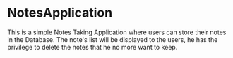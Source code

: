 # NotesApplication
This is a simple Notes Taking Application where users can store their notes in the Database.
The note's list will be displayed to the users, he has the privilege to delete the notes that he no more want to keep. 
